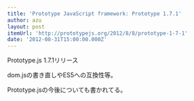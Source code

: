 ```yaml
---
title: 'Prototype JavaScript framework: Prototype 1.7.1'
author: azu
layout: post
itemUrl: 'http://prototypejs.org/2012/8/8/prototype-1-7-1'
date: '2012-08-31T15:00:00.000Z'
---
```

Prototype.js 1.7.1リリース

dom.jsの書き直しやES5への互換性等。

Prototype.jsの今後についても書かれてる。
